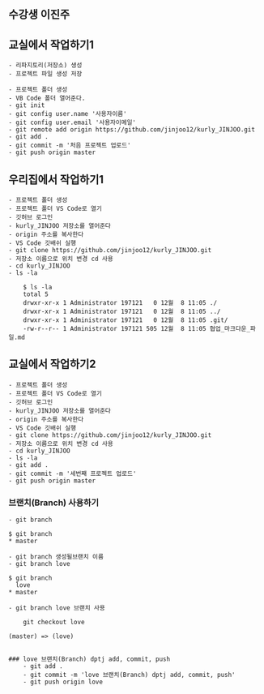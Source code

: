 ## 수강생 이진주

## 교실에서 작업하기1
    - 리파지토리(저장소) 생성
    - 프로젝트 파일 생성 저장
    
    - 프로젝트 폴더 생성 
    - VB Code 폴더 열어준다.
    - git init
    - git config user.name '사용자이름'
    - git config user.email '사용자이메일'
    - git remote add origin https://github.com/jinjoo12/kurly_JINJOO.git
    - git add .
    - git commit -m '처음 프로젝트 업로드'
    - git push origin master
    
## 우리집에서 작업하기1
    - 프로젝트 폴더 생성
    - 프로젝트 폴더 VS Code로 열기
    - 깃허브 로그인
    - kurly_JINJOO 저장소를 열어준다
    - origin 주소를 복사한다
    - VS Code 깃배쉬 실행
    - git clone https://github.com/jinjoo12/kurly_JINJOO.git
    - 저장소 이름으로 위치 변경 cd 사용
    - cd kurly_JINJOO
    - ls -la
``````
    $ ls -la
    total 5
    drwxr-xr-x 1 Administrator 197121   0 12월  8 11:05 ./
    drwxr-xr-x 1 Administrator 197121   0 12월  8 11:05 ../
    drwxr-xr-x 1 Administrator 197121   0 12월  8 11:05 .git/
    -rw-r--r-- 1 Administrator 197121 505 12월  8 11:05 협업_마크다운_파일.md
``````

## 교실에서 작업하기2
    - 프로젝트 폴더 생성
    - 프로젝트 폴더 VS Code로 열기
    - 깃허브 로그인
    - kurly_JINJOO 저장소를 열어준다
    - origin 주소를 복사한다
    - VS Code 깃배쉬 실행
    - git clone https://github.com/jinjoo12/kurly_JINJOO.git
    - 저장소 이름으로 위치 변경 cd 사용
    - cd kurly_JINJOO
    - ls -la
    - git add .
    - git commit -m '세번째 프로젝트 업로드'
    - git push origin master


### 브랜치(Branch) 사용하기
    - git branch
``````
$ git branch
* master
``````
    - git branch 생성될브랜치 이름
    - git branch love
``````
$ git branch
  love
* master
``````
    - git branch love 브랜치 사용
``````
    git checkout love
``````
    (master) => (love)
``````

### love 브랜치(Branch) dptj add, commit, push
    - git add .
    - git commit -m 'love 브랜치(Branch) dptj add, commit, push'
    - git push origin love